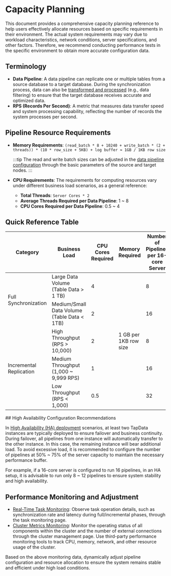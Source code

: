 # Capacity Planning

This document provides a comprehensive capacity planning reference to help users effectively allocate resources based on specific requirements in their environment. The actual system requirements may vary due to workload characteristics, network conditions, server specifications, and other factors. Therefore, we recommend conducting performance tests in the specific environment to obtain more accurate configuration data.


## Terminology

* **Data Pipeline**: A data pipeline can replicate one or multiple tables from a source database to a target database. During the synchronization process, data can also be [transformed and processed](../../operational-data-hub/mdm-layer/process-node.md) (e.g., data filtering) to ensure that the target database receives accurate and optimized data.
* **RPS (Records Per Second)**: A metric that measures data transfer speed and system processing capability, reflecting the number of records the system processes per second.

## Pipeline Resource Requirements

* **Memory Requirements**:
`(read_batch * 8 + 10240 + write_batch * (2 + threads)) * (10 * row_size + 5KB) + log buffer ≈ 1GB / 1KB row size`

  :::tip
  The read and write batch sizes can be adjusted in the [data pipeline configuration](../../data-replication/create-task.md) through the basic parameters of the source and target nodes.
  :::

* **CPU Requirements**: The requirements for computing resources vary under different business load scenarios, as a general reference:
  - **Total Threads**: `Server Cores * 2`
  - **Average Threads Required per Data Pipeline**: 1 ~ 8
  - **CPU Cores Required per Data Pipeline**: 0.5 ~ 4

## Quick Reference Table

<table>
<thead>
  <tr>
    <th>Category</th>
    <th>Business Load</th>
    <th>CPU Cores Required</th>
    <th>Memory Required</th>
    <th>Number of Pipelines per 16-core Server</th>
  </tr></thead>
<tbody>
  <tr>
    <td rowspan="2">Full Synchronization</td>
    <td>Large Data Volume (Table Data &gt; 1 TB)</td>
    <td>4</td>
    <td rowspan="5">1 GB per 1KB row size</td>
    <td>8</td>
  </tr>
  <tr>
    <td>Medium/Small Data Volume (Table Data &lt; 1TB)</td>
    <td>2</td>
    <td>16</td>
  </tr>
  <tr>
    <td rowspan="3">Incremental Replication</td>
    <td>High Throughput (RPS &gt; 10,000)</td>
    <td>2</td>
    <td>8</td>
  </tr>
  <tr>
    <td>Medium Throughput (1,000 ~ 9,999 RPS)</td>
    <td>1</td>
    <td>16</td>
  </tr>
  <tr>
    <td>Low Throughput (RPS &lt; 1,000)</td>
    <td>0.5</td>
    <td>32</td>
  </tr>
</tbody>
</table>
## High Availability Configuration Recommendations

In [High Availability (HA) deployment](install-tapdata-ha.md) scenarios, at least two TapData instances are typically deployed to ensure failover and business continuity. During failover, all pipelines from one instance will automatically transfer to the other instance. In this case, the remaining instance will bear additional load. To avoid excessive load, it is recommended to configure the number of pipelines at 50% ~ 75% of the server capacity to maintain the necessary performance buffer.

For example, if a 16-core server is configured to run 16 pipelines, in an HA setup, it is advisable to run only 8 ~ 12 pipelines to ensure system stability and high availability.

## Performance Monitoring and Adjustment

* [Real-Time Task Monitoring](../../data-replication/monitor-task.md): Observe task operation details, such as synchronization rate and latency during full/incremental phases, through the task monitoring page.
* [Cluster Metrics Monitoring](../../system-admin/manage-cluster.md): Monitor the operating status of all components within the cluster and the number of external connections through the cluster management page. Use third-party performance monitoring tools to track CPU, memory, network, and other resource usage of the cluster.

Based on the above monitoring data, dynamically adjust pipeline configuration and resource allocation to ensure the system remains stable and efficient under high load conditions.